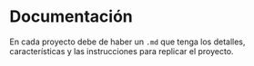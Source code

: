 # Documentación

En cada proyecto debe de haber un `.md` que tenga los detalles, características y las instrucciones para replicar el proyecto.
